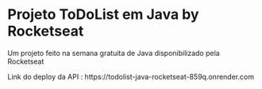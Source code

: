 <h1>Projeto ToDoList em Java by Rocketseat</h1>
<p>Um projeto feito na semana gratuita de Java disponibilizado pela Rocketseat</p>
Link do deploy da API : https://todolist-java-rocketseat-859q.onrender.com
